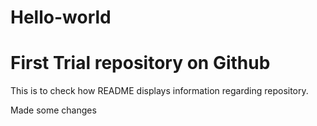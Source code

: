 Hello-world
===========

First Trial repository on Github
================
This is to check how README displays information regarding repository.

Made some changes
